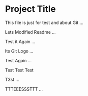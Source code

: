 # Project Title

This file is just for test and about Git ...

Lets Modified Readme ...

Test it Again ...

Its Git Logo ...

Test Again ...

Test Test Test

T3st ...

TTTEEESSSTTT ...

